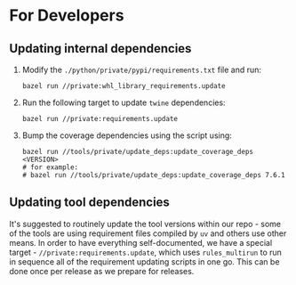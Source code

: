 # For Developers

## Updating internal dependencies

1. Modify the `./python/private/pypi/requirements.txt` file and run:
   ```
   bazel run //private:whl_library_requirements.update
   ```
1. Run the following target to update `twine` dependencies:
   ```
   bazel run //private:requirements.update
   ```
1. Bump the coverage dependencies using the script using:
   ```
   bazel run //tools/private/update_deps:update_coverage_deps <VERSION>
   # for example:
   # bazel run //tools/private/update_deps:update_coverage_deps 7.6.1
   ```

## Updating tool dependencies

It's suggested to routinely update the tool versions within our repo - some of the
tools are using requirement files compiled by `uv` and others use other means. In order
to have everything self-documented, we have a special target -
`//private:requirements.update`, which uses `rules_multirun` to run in sequence all
of the requirement updating scripts in one go. This can be done once per release as
we prepare for releases.
